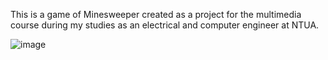 This is a game of Minesweeper created as a project for the multimedia course during my studies as an electrical and computer engineer at NTUA.

![image](https://github.com/user-attachments/assets/1e0f4818-689f-4628-bf7d-26b774eb2e5b)
